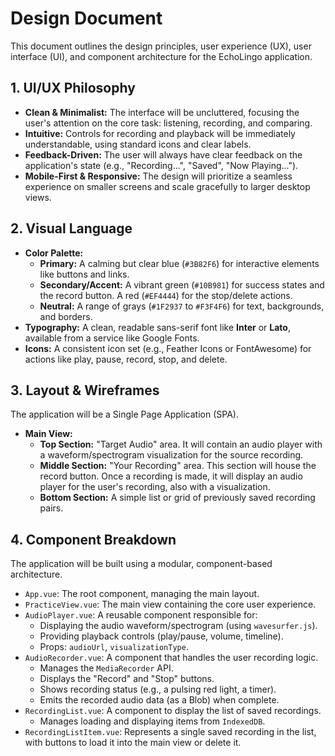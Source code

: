 # Design Document

This document outlines the design principles, user experience (UX), user interface (UI), and component architecture for the EchoLingo application.

## 1. UI/UX Philosophy

- **Clean & Minimalist:** The interface will be uncluttered, focusing the user's attention on the core task: listening, recording, and comparing.
- **Intuitive:** Controls for recording and playback will be immediately understandable, using standard icons and clear labels.
- **Feedback-Driven:** The user will always have clear feedback on the application's state (e.g., "Recording...", "Saved", "Now Playing...").
- **Mobile-First & Responsive:** The design will prioritize a seamless experience on smaller screens and scale gracefully to larger desktop views.

## 2. Visual Language

- **Color Palette:**
  - **Primary:** A calming but clear blue (`#3B82F6`) for interactive elements like buttons and links.
  - **Secondary/Accent:** A vibrant green (`#10B981`) for success states and the record button. A red (`#EF4444`) for the stop/delete actions.
  - **Neutral:** A range of grays (`#1F2937` to `#F3F4F6`) for text, backgrounds, and borders.
- **Typography:** A clean, readable sans-serif font like **Inter** or **Lato**, available from a service like Google Fonts.
- **Icons:** A consistent icon set (e.g., Feather Icons or FontAwesome) for actions like play, pause, record, stop, and delete.

## 3. Layout & Wireframes

The application will be a Single Page Application (SPA).

- **Main View:**
  - **Top Section:** "Target Audio" area. It will contain an audio player with a waveform/spectrogram visualization for the source recording.
  - **Middle Section:** "Your Recording" area. This section will house the record button. Once a recording is made, it will display an audio player for the user's recording, also with a visualization.
  - **Bottom Section:** A simple list or grid of previously saved recording pairs.

## 4. Component Breakdown

The application will be built using a modular, component-based architecture.

- `App.vue`: The root component, managing the main layout.
- `PracticeView.vue`: The main view containing the core user experience.
- `AudioPlayer.vue`: A reusable component responsible for:
  - Displaying the audio waveform/spectrogram (using `wavesurfer.js`).
  - Providing playback controls (play/pause, volume, timeline).
  - Props: `audioUrl`, `visualizationType`.
- `AudioRecorder.vue`: A component that handles the user recording logic.
  - Manages the `MediaRecorder` API.
  - Displays the "Record" and "Stop" buttons.
  - Shows recording status (e.g., a pulsing red light, a timer).
  - Emits the recorded audio data (as a Blob) when complete.
- `RecordingList.vue`: A component to display the list of saved recordings.
  - Manages loading and displaying items from `IndexedDB`.
- `RecordingListItem.vue`: Represents a single saved recording in the list, with buttons to load it into the main view or delete it.
